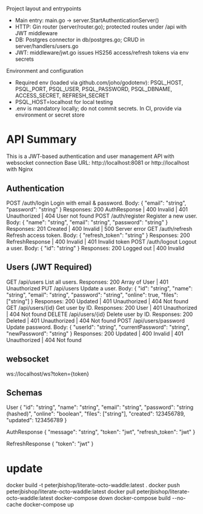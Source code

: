 # 

Project layout and entrypoints
- Main entry: main.go -> server.StartAuthenticationServer()
- HTTP: Gin router (server/router.go); protected routes under /api with JWT middleware
- DB: Postgres connector in db/postgres.go; CRUD in server/handlers/users.go
- JWT: middleware/jwt.go issues HS256 access/refresh tokens via env secrets

Environment and configuration
- Required env (loaded via github.com/joho/godotenv): PSQL_HOST, PSQL_PORT, PSQL_USER, PSQL_PASSWORD, PSQL_DBNAME, ACCESS_SECRET, REFRESH_SECRET
- PSQL_HOST=localhost for local testing
- .env is mandatory locally; do not commit secrets. In CI, provide via environment or secret store

# API Summary

This is a JWT-based authentication and user management API with websocket connection
Base URL: http://localhost:8081 or http://localhost with Nginx

## Authentication

POST /auth/login
Login with email & password.
Body:
{
  "email": "string",
  "password": "string"
}
Responses: 200 AuthResponse | 400 Invalid | 401 Unauthorized | 404 User not found
POST /auth/register
Register a new user.
Body:
{
  "name": "string",
  "email": "string",
  "password": "string"
}
Responses: 201 Created | 400 Invalid | 500 Server error
GET /auth/refresh
Refresh access token.
Body:
{
  "refresh_token": "string"
}
Responses: 200 RefreshResponse | 400 Invalid | 401 Invalid token
POST /auth/logout
Logout a user.
Body:
{
  "id": "string"
}
Responses: 200 Logged out | 400 Invalid

## Users (JWT Required)

GET /api/users
List all users.
Responses: 200 Array of User | 401 Unauthorized
PUT /api/users
Update a user.
Body:
{
  "id": "string",
  "name": "string",
  "email": "string",
  "password": "string",
  "online": true,
  "files": ["string"]
}
Responses: 200 Updated | 401 Unauthorized | 404 Not found
GET /api/users/{id}
Get user by ID.
Responses: 200 User | 401 Unauthorized | 404 Not found
DELETE /api/users/{id}
Delete user by ID.
Responses: 200 Deleted | 401 Unauthorized | 404 Not found
POST /api/users/password
Update password.
Body:
{
  "userId": "string",
  "currentPassword": "string",
  "newPassword": "string"
}
Responses: 200 Updated | 400 Invalid | 401 Unauthorized | 404 Not found

## websocket

ws://localhost/ws?token={token}

## Schemas

User
{
  "id": "string",
  "name": "string",
  "email": "string",
  "password": "string (hashed)",
  "online": "boolean",
  "files": ["string"],
  "created": 123456789,
  "updated": 123456789
}

AuthResponse
{
  "message": "string",
  "token": "jwt",
  "refresh_token": "jwt"
}

RefreshResponse
{
  "token": "jwt"
}

# update

docker build -t peterjbishop/literate-octo-waddle:latest .
docker push peterjbishop/literate-octo-waddle:latest
docker pull peterjbishop/literate-octo-waddle:latest
docker-compose down 
docker-compose build --no-cache 
docker-compose up